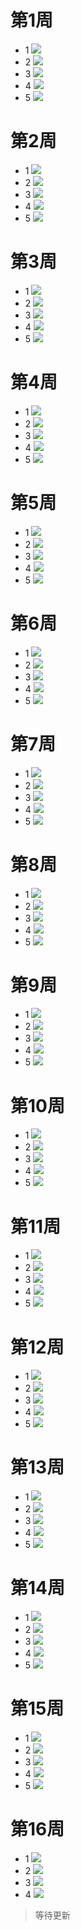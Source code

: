 # 第1周
* 1
![](01/01.png)
* 2
![](01/02.png)
* 3
![](01/03.png)
* 4
![](01/04.png)
* 5
![](01/05.png)
# 第2周
* 1
![](02/01.png)
* 2
![](02/02.png)
* 3
![](02/03.png)
* 4
![](02/04.png)
* 5
![](02/05.png)
# 第3周
* 1
![](03/01.png)
* 2
![](03/02.png)
* 3
![](03/03.png)
* 4
![](03/04.png)
* 5
![](03/05.png)
# 第4周
* 1
![](04/01.png)
* 2
![](04/02.png)
* 3
![](04/03.png)
* 4
![](04/04.png)
* 5
![](04/05.png)
# 第5周
* 1
![](05/01.png)
* 2
![](05/02.png)
* 3
![](05/03.png)
* 4
![](05/04.png)
* 5
![](05/05.png)
# 第6周
* 1
![](06/01.png)
* 2
![](06/02.png)
* 3
![](06/03.png)
* 4
![](06/04.png)
* 5
![](06/05.png)
# 第7周
* 1
![](07/01.png)
* 2
![](07/02.png)
* 3
![](07/03.png)
* 4
![](07/04.png)
* 5
![](07/05.png)
# 第8周
* 1
![](08/01.png)
* 2
![](08/02.png)
* 3
![](08/03.png)
* 4
![](08/04.png)
* 5
![](08/05.png)
# 第9周
* 1
![](09/01.png)
* 2
![](09/02.png)
* 3
![](09/03.png)
* 4
![](09/04.png)
* 5
![](09/05.png)
# 第10周
* 1
![](10/01.png)
* 2
![](10/02.png)
* 3
![](10/03.png)
* 4
![](10/04.png)
* 5
![](10/05.png)
# 第11周
* 1
![](11/01.png)
* 2
![](11/02.png)
* 3
![](11/03.png)
* 4
![](11/04.png)
* 5
![](11/05.png)
# 第12周
* 1
![](12/01.png)
* 2
![](12/02.png)
* 3
![](12/03.png)
* 4
![](12/04.png)
* 5
![](12/05.png)
# 第13周
* 1
![](13/01.png)
* 2
![](13/02.png)
* 3
![](13/03.png)
* 4
![](13/04.png)
* 5
![](13/05.png)
# 第14周
* 1
![](14/01.png)
* 2
![](14/02.png)
* 3
![](14/03.png)
* 4
![](14/04.png)
* 5
![](14/05.png)
# 第15周
* 1
![](15/01.png)
* 2
![](15/02.png)
* 3
![](15/03.png)
* 4
![](15/04.png)
* 5
![](15/05.png)
# 第16周
* 1
  ![](16/01.png)
* 2
  ![](16/02.png)
* 3
  ![](16/03.png)
* 4
  ![](16/04.png)

> 等待更新
